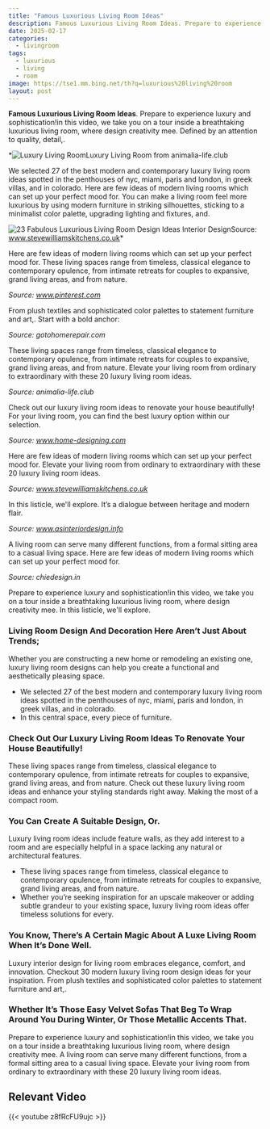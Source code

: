 ```yaml
---
title: "Famous Luxurious Living Room Ideas"
description: Famous Luxurious Living Room Ideas. Prepare to experience luxury and sophistication!in this video, we take you on a tour inside a breathtaking luxurious living ...
date: 2025-02-17
categories:
  - livingroom
tags:
  - luxurious
  - living
  - room
image: https://tse1.mm.bing.net/th?q=luxurious%20living%20room
layout: post
---
```


**Famous Luxurious Living Room Ideas**. Prepare to experience luxury and sophistication!in this video, we take you on a tour inside a breathtaking luxurious living room, where design creativity mee. Defined by an attention to quality, detail,.

*![Luxury Living Room](https://i2.wp.com/essentialhome.eu/room-by-room/wp-content/uploads/2022/04/TIMELESS-LIVING-ROOM-DESIGN-WITH-LUXURY-FURNISHINGS-min-scaled.jpg)Luxury Living Room from animalia-life.club

We selected 27 of the best modern and contemporary luxury living room ideas spotted in the penthouses of nyc, miami, paris and london, in greek villas, and in colorado. Here are few ideas of modern living rooms which can set up your perfect mood for. You can make a living room feel more luxurious by using modern furniture in striking silhouettes, sticking to a minimalist color palette, upgrading lighting and fixtures, and.

![23 Fabulous Luxurious Living Room Design Ideas Interior Design](https://i2.wp.com/www.stevewilliamskitchens.co.uk/wp-content/uploads/2016/06/25-luxurious-living-room-design-ideas-46.jpg)Source: www.stevewilliamskitchens.co.uk*

Here are few ideas of modern living rooms which can set up your perfect mood for. These living spaces range from timeless, classical elegance to contemporary opulence, from intimate retreats for couples to expansive, grand living areas, and from nature.

*Source: www.pinterest.com*

From plush textiles and sophisticated color palettes to statement furniture and art,. Start with a bold anchor:

*Source: gotohomerepair.com*

These living spaces range from timeless, classical elegance to contemporary opulence, from intimate retreats for couples to expansive, grand living areas, and from nature. Elevate your living room from ordinary to extraordinary with these 20 luxury living room ideas.

*Source: animalia-life.club*

Check out our luxury living room ideas to renovate your house beautifully! For your living room, you can find the best luxury option within our selection.

*Source: www.home-designing.com*

Here are few ideas of modern living rooms which can set up your perfect mood for. Elevate your living room from ordinary to extraordinary with these 20 luxury living room ideas.

*Source: www.stevewilliamskitchens.co.uk*

In this listicle, we'll explore. It’s a dialogue between heritage and modern flair.

*Source: www.asinteriordesign.info*

A living room can serve many different functions, from a formal sitting area to a casual living space. Here are few ideas of modern living rooms which can set up your perfect mood for.

*Source: chiedesign.in*

Prepare to experience luxury and sophistication!in this video, we take you on a tour inside a breathtaking luxurious living room, where design creativity mee. In this listicle, we'll explore.

### Living Room Design And Decoration Here Aren’t Just About Trends;

Whether you are constructing a new home or remodeling an existing one, luxury living room designs can help you create a functional and aesthetically pleasing space.

- We selected 27 of the best modern and contemporary luxury living room ideas spotted in the penthouses of nyc, miami, paris and london, in greek villas, and in colorado.
- In this central space, every piece of furniture.

### Check Out Our Luxury Living Room Ideas To Renovate Your House Beautifully!

These living spaces range from timeless, classical elegance to contemporary opulence, from intimate retreats for couples to expansive, grand living areas, and from nature. Check out these luxury living room ideas and enhance your styling standards right away. Making the most of a compact room.

### You Can Create A Suitable Design, Or.

 Luxury living room ideas include feature walls, as they add interest to a room and are especially helpful in a space lacking any natural or architectural features.

- These living spaces range from timeless, classical elegance to contemporary opulence, from intimate retreats for couples to expansive, grand living areas, and from nature.
- Whether you’re seeking inspiration for an upscale makeover or adding subtle grandeur to your existing space, luxury living room ideas offer timeless solutions for every.

### You Know, There’s A Certain Magic About A Luxe Living Room When It’s Done Well.

Luxury interior design for living room embraces elegance, comfort, and innovation. Checkout 30 modern luxury living room design ideas for your inspiration. From plush textiles and sophisticated color palettes to statement furniture and art,.

### Whether It’s Those Easy Velvet Sofas That Beg To Wrap Around You During Winter, Or Those Metallic Accents That.

Prepare to experience luxury and sophistication!in this video, we take you on a tour inside a breathtaking luxurious living room, where design creativity mee. A living room can serve many different functions, from a formal sitting area to a casual living space. Elevate your living room from ordinary to extraordinary with these 20 luxury living room ideas.

## Relevant Video

{{< youtube z8fRcFU9ujc >}}

